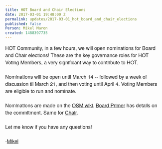 ```yaml
---
title: HOT Board and Chair Elections
date: 2017-03-01 19:48:00 Z
permalink: updates/2017-03-01_hot_board_and_chair_elections
published: false
Person: Mikel Maron
created: 1488397735
---
```


<div id="yiv7586114043yui_3_16_0_ym19_1_1488308181909_480133" style="-webkit-padding-start: 0px; font-family: HelveticaNeue-Light, 'Helvetica Neue Light', 'Helvetica Neue', Helvetica, Arial, 'Lucida Grande', sans-serif; font-size: 16px;">HOT Community, i<span id="yiv7586114043yui_3_16_0_ym19_1_1488308181909_480137" style="-webkit-padding-start: 0px;">n a few hours, we will open nominations for Board and Chair elections! These are the key governance roles for HOT Voting Members, a very significant way to contribute to HOT.</span></div><div id="yiv7586114043yui_3_16_0_ym19_1_1488308181909_480138" style="-webkit-padding-start: 0px; font-family: HelveticaNeue-Light, 'Helvetica Neue Light', 'Helvetica Neue', Helvetica, Arial, 'Lucida Grande', sans-serif; font-size: 16px;">&nbsp;</div><div id="yiv7586114043yui_3_16_0_ym19_1_1488308181909_480140" style="-webkit-padding-start: 0px; font-family: HelveticaNeue-Light, 'Helvetica Neue Light', 'Helvetica Neue', Helvetica, Arial, 'Lucida Grande', sans-serif; font-size: 16px;"><span id="yiv7586114043yui_3_16_0_ym19_1_1488308181909_480141" style="-webkit-padding-start: 0px;">Nominations will be open until March 14 -- followed by a week of discussion til March 21, and then voting until April 4. Voting Members are eligible to run and nominate.</span></div><div id="yiv7586114043yui_3_16_0_ym19_1_1488308181909_480142" style="-webkit-padding-start: 0px; font-family: HelveticaNeue-Light, 'Helvetica Neue Light', 'Helvetica Neue', Helvetica, Arial, 'Lucida Grande', sans-serif; font-size: 16px;">&nbsp;</div><div id="yiv7586114043yui_3_16_0_ym19_1_1488308181909_480144" style="-webkit-padding-start: 0px; font-family: HelveticaNeue-Light, 'Helvetica Neue Light', 'Helvetica Neue', Helvetica, Arial, 'Lucida Grande', sans-serif; font-size: 16px;">Nominations are made on the <a href="https://wiki.openstreetmap.org/wiki/Humanitarian_OSM_Team/Board_Elections_2017">OSM wiki</a>.&nbsp;<a href="https://docs.google.com/document/d/1ze85KMCa39KIzQPPTQL5EGZgDS84OC1j2sNNDPFNo2Y/edit">Board Primer</a> has details on the commitment.&nbsp;Same for <a href="https://docs.google.com/document/d/1Az1frA4OQx0KagLj5RQVaiK1bad2sAyw-My1ZIbEwPM/edit">Chair</a>.</div><div id="yiv7586114043yui_3_16_0_ym19_1_1488308181909_480155" style="-webkit-padding-start: 0px; font-family: HelveticaNeue-Light, 'Helvetica Neue Light', 'Helvetica Neue', Helvetica, Arial, 'Lucida Grande', sans-serif; font-size: 16px;">&nbsp;</div><div id="yiv7586114043yui_3_16_0_ym19_1_1488308181909_480158" style="-webkit-padding-start: 0px; font-family: HelveticaNeue-Light, 'Helvetica Neue Light', 'Helvetica Neue', Helvetica, Arial, 'Lucida Grande', sans-serif; font-size: 16px;">Let me know if you have any questions!</div><div style="-webkit-padding-start: 0px; font-family: HelveticaNeue-Light, 'Helvetica Neue Light', 'Helvetica Neue', Helvetica, Arial, 'Lucida Grande', sans-serif; font-size: 16px;">&nbsp;</div><div id="yiv7586114043yui_3_16_0_ym19_1_1488308181909_480159" style="-webkit-padding-start: 0px; font-family: HelveticaNeue-Light, 'Helvetica Neue Light', 'Helvetica Neue', Helvetica, Arial, 'Lucida Grande', sans-serif; font-size: 16px;" dir="ltr">-<a href="https://hotosm.org/users/mikel">Mikel</a></div>
